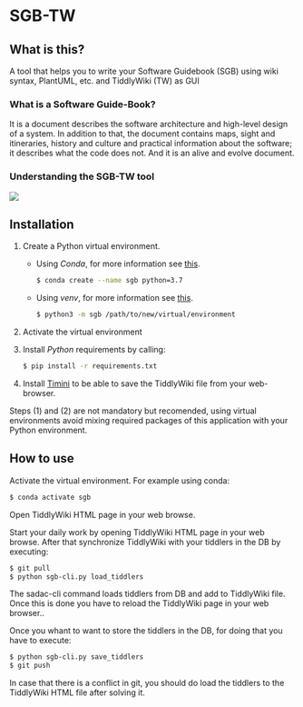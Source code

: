 SGB-TW 
=====================

## What is this?

A tool that helps you to write your Software Guidebook (SGB) using wiki syntax, 
PlantUML, etc. and TiddlyWiki (TW) as GUI 

### What is a Software Guide-Book?

It is a document describes the software architecture and high-level design of a system. 
In addition to that, the document contains maps, sight and itineraries, history and culture 
and practical information about the software; it describes what the code does not. And it 
is an alive and evolve document. 

### Understanding the SGB-TW tool

<kbd> <img src="https://raw.githubusercontent.com/dgerod/sgb-tw/master/docs/instructions.gif"/> </kbd>

## Installation

1. Create a Python virtual environment. 
    * Using *Conda*, for more information see [this](https://conda.io/projects/conda/en/latest/user-guide/tasks/manage-environments.html#activating-an-environment).
        ``` bash
        $ conda create --name sgb python=3.7
        ```
    * Using *venv*, for more information see [this](https://docs.python.org/es/3.7/library/venv.html).
        ``` bash
        $ python3 -m sgb /path/to/new/virtual/environment
        ```
              
2. Activate the virtual environment
3. Install *Python* requirements by calling:
    ``` bash
    $ pip install -r requirements.txt
    ```
4. Install [Timini](https://ibnishak.github.io/Timimi) to be able to save the 
TiddlyWiki file from your web-browser.

Steps (1) and (2) are not mandatory but recomended, using virtual environments 
avoid mixing required packages of this application with your Python environment.

## How to use

Activate the virtual environment. For example using conda:
``` bash
$ conda activate sgb
```

Open TiddlyWiki HTML page in your web browse.
    
Start your daily work by opening TiddlyWiki HTML page in your web browse. After 
that synchronize TiddlyWiki with your tiddlers in the DB by executing:
```bash
$ git pull
$ python sgb-cli.py load_tiddlers
```

The sadac-cli command loads tiddlers from DB and add to TiddlyWiki file. Once this 
is done you have to reload the TiddlyWiki page in your web browser..

Once you whant to want to store the tiddlers in the DB, for doing that you have to
execute:
```bash
$ python sgb-cli.py save_tiddlers
$ git push
````

In case that there is a conflict in git, you should do load the tiddlers to the 
TiddlyWiki HTML file after solving it.

